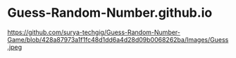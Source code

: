 # Guess-Random-Number.github.io

https://github.com/surya-techgig/Guess-Random-Number-Game/blob/428a87973a1f1fc48d1dd6a4d28d09b0068262ba/Images/Guess.jpeg
